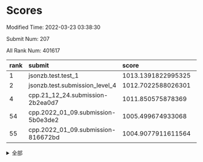 # Scores

Modified Time: 2022-03-23 03:38:30

Submit Num: 207

All Rank Num: 401617

| rank |               submit               |       score        |       sigma        | pk_num |
| :--- | :--------------------------------- | :----------------- | :----------------- | :----- |
| 1    | jsonzb.test.test_1                 | 1013.1391822995325 | 0.8015966987147124 | 7755   |
| 2    | jsonzb.test.submission_level_4     | 1012.7022588026301 | 0.8164503088218015 | 7761   |
| 4    | cpp.21_12_24.submission-2b2ea0d7   | 1011.850575878369  | 0.7868054688163071 | 7761   |
| 54   | cpp.2022_01_09.submission-5b0e3de2 | 1005.499674933068  | 0.7140173491874601 | 7765   |
| 55   | cpp.2022_01_09.submission-816672bd | 1004.9077911611564 | 0.7216839300948442 | 7761   |


<details>
<summary>全部</summary>

| rank |                 submit                 |       score        |       sigma        | pk_num |
| :--- | :------------------------------------- | :----------------- | :----------------- | :----- |
| 1    | jsonzb.test.test_1                     | 1013.1391822995325 | 0.8015966987147124 | 7755   |
| 2    | jsonzb.test.submission_level_4         | 1012.7022588026301 | 0.8164503088218015 | 7761   |
| 3    | gobigger.level_3.submission_level_3_40 | 1012.0703180950339 | 0.8156903008385581 | 7762   |
| 4    | cpp.21_12_24.submission-2b2ea0d7       | 1011.850575878369  | 0.7868054688163071 | 7761   |
| 5    | gobigger.level_3.submission_level_3_33 | 1011.8345265507108 | 0.7847640834461088 | 7756   |
| 6    | gobigger.level_3.submission_level_3_43 | 1011.4294805686259 | 0.7897627624601904 | 7761   |
| 7    | gobigger.level_3.submission_level_3_15 | 1011.3371239608903 | 0.7789978495558981 | 7759   |
| 8    | gobigger.level_3.submission_level_3_30 | 1011.1736567400852 | 0.7596009230744811 | 7765   |
| 9    | gobigger.level_3.submission_level_3_24 | 1010.9403257901768 | 0.7806794717223243 | 7760   |
| 10   | gobigger.level_3.submission_level_3_36 | 1010.9150941851645 | 0.7798315236643893 | 7763   |
| 11   | gobigger.level_3.submission_level_3_29 | 1010.7999825568845 | 0.752680076725957  | 7759   |
| 12   | gobigger.level_3.submission_level_3_34 | 1010.7949222067363 | 0.7844196877733463 | 7759   |
| 13   | gobigger.level_3.submission_level_3_26 | 1010.6427360580979 | 0.7661240833648112 | 7758   |
| 14   | gobigger.level_3.submission_level_3_39 | 1010.5960423100506 | 0.7698988504255494 | 7765   |
| 15   | gobigger.level_3.submission_level_3_48 | 1010.4003195195    | 0.7615349096452896 | 7762   |
| 16   | gobigger.level_3.submission_level_3_10 | 1010.3953679395964 | 0.7603386997700881 | 7762   |
| 17   | gobigger.level_3.submission_level_3_14 | 1010.3844368370875 | 0.7633411819282465 | 7755   |
| 18   | gobigger.level_3.submission_level_3_3  | 1010.3610643010968 | 0.7730112370080275 | 7759   |
| 19   | gobigger.level_3.submission_level_3_47 | 1010.3567900178704 | 0.763089376045493  | 7760   |
| 20   | gobigger.level_3.submission_level_3_4  | 1010.2881781938916 | 0.766474297964128  | 7764   |
| 21   | gobigger.level_3.submission_level_3_9  | 1010.215443961601  | 0.7852439959211234 | 7762   |
| 22   | gobigger.level_3.submission_level_3_25 | 1010.2113719936622 | 0.7501898703684642 | 7763   |
| 23   | gobigger.level_3.submission_level_3_0  | 1010.1551697533382 | 0.7422314500610832 | 7760   |
| 24   | gobigger.level_3.submission_level_3_44 | 1010.1399614160282 | 0.7729498243591482 | 7763   |
| 25   | gobigger.level_3.submission_level_3_1  | 1010.1376392001006 | 0.7544479940344407 | 7761   |
| 26   | gobigger.level_3.submission_level_3_16 | 1010.1018657759133 | 0.756708555188298  | 7759   |
| 27   | gobigger.level_3.submission_level_3_5  | 1010.0884832703358 | 0.7506002105908334 | 7768   |
| 28   | gobigger.level_3.submission_level_3_49 | 1010.0871608356452 | 0.742011035573621  | 7761   |
| 29   | gobigger.level_3.submission_level_3_46 | 1010.0530440968391 | 0.7482831103076081 | 7760   |
| 30   | gobigger.level_3.submission_level_3_42 | 1009.9817631936631 | 0.7678930334220435 | 7761   |
| 31   | gobigger.level_3.submission_level_3_11 | 1009.9227796058871 | 0.7680996737871985 | 7755   |
| 32   | gobigger.level_3.submission_level_3_37 | 1009.8768026416393 | 0.7436335610547669 | 7766   |
| 33   | gobigger.level_3.submission_level_3_27 | 1009.8207123021991 | 0.7358413891129822 | 7762   |
| 34   | gobigger.level_3.submission_level_3_6  | 1009.7045903548862 | 0.7815211378206378 | 7759   |
| 35   | gobigger.level_3.submission_level_3_18 | 1009.69848493244   | 0.7581965705052897 | 7760   |
| 36   | gobigger.level_3.submission_level_3_2  | 1009.6892130203828 | 0.7754322747655219 | 7761   |
| 37   | gobigger.level_3.submission_level_3_31 | 1009.642221482072  | 0.7524296904547333 | 7765   |
| 38   | gobigger.level_3.submission_level_3_20 | 1009.6232695840092 | 0.7483461212238941 | 7756   |
| 39   | gobigger.level_3.submission_level_3_19 | 1009.5567055135699 | 0.7606878169857272 | 7757   |
| 40   | gobigger.level_3.submission_level_3_41 | 1009.5520148282912 | 0.7551058515945528 | 7760   |
| 41   | gobigger.level_3.submission_level_3_22 | 1009.3943126688381 | 0.7496100817892442 | 7760   |
| 42   | gobigger.level_3.submission_level_3_45 | 1009.3495451539223 | 0.7477605077288441 | 7766   |
| 43   | gobigger.level_3.submission_level_3_13 | 1009.2881326397226 | 0.7444437867988101 | 7761   |
| 44   | gobigger.level_3.submission_level_3_38 | 1009.2536430985423 | 0.758204020198717  | 7759   |
| 45   | gobigger.level_3.submission_level_3_28 | 1009.2060972541809 | 0.738310026322953  | 7762   |
| 46   | gobigger.level_3.submission_level_3_32 | 1009.2024987313209 | 0.7620574596357933 | 7760   |
| 47   | gobigger.level_3.submission_level_3_23 | 1009.1708857214794 | 0.7432132044730834 | 7763   |
| 48   | gobigger.level_3.submission_level_3_17 | 1009.1219665824368 | 0.7365033098358289 | 7757   |
| 49   | gobigger.level_3.submission_level_3_35 | 1009.060300237572  | 0.727786887416429  | 7759   |
| 50   | gobigger.level_3.submission_level_3_8  | 1008.9293690204976 | 0.743226329457426  | 7761   |
| 51   | gobigger.level_3.submission_level_3_21 | 1008.9180687332153 | 0.756687523260019  | 7760   |
| 52   | gobigger.level_3.submission_level_3_7  | 1008.686389968212  | 0.744313859127648  | 7763   |
| 53   | gobigger.level_3.submission_level_3_12 | 1008.3293951258494 | 0.7430804379168318 | 7763   |
| 54   | cpp.2022_01_09.submission-5b0e3de2     | 1005.499674933068  | 0.7140173491874601 | 7765   |
| 55   | cpp.2022_01_09.submission-816672bd     | 1004.9077911611564 | 0.7216839300948442 | 7761   |
| 56   | gobigger.level_1.submission_level_1_12 | 1004.7427525727611 | 0.7317126993699425 | 7760   |
| 57   | gobigger.level_1.submission_level_1_5  | 1004.5265868712019 | 0.7225379093088455 | 7765   |
| 58   | gobigger.level_1.submission_level_1_42 | 1004.365087599737  | 0.7217310075716298 | 7760   |
| 59   | gobigger.level_1.submission_level_1_44 | 1004.2403633742289 | 0.7325007169351815 | 7763   |
| 60   | gobigger.level_1.submission_level_1_29 | 1004.2062404398616 | 0.7149689000555812 | 7764   |
| 61   | gobigger.level_1.submission_level_1_33 | 1003.920371345386  | 0.7161030672717372 | 7762   |
| 62   | gobigger.level_1.submission_level_1_26 | 1003.9124122270146 | 0.7224949395049123 | 7758   |
| 63   | gobigger.level_1.submission_level_1_15 | 1003.9118986951632 | 0.7217070305823874 | 7762   |
| 64   | gobigger.level_1.submission_level_1_8  | 1003.8836215271934 | 0.7140770370669021 | 7760   |
| 65   | gobigger.level_1.submission_level_1_27 | 1003.8556121610308 | 0.7242193548636754 | 7762   |
| 66   | gobigger.level_1.submission_level_1_35 | 1003.7768867441836 | 0.7201471962656745 | 7763   |
| 67   | gobigger.level_1.submission_level_1_13 | 1003.7695430816317 | 0.7140178570954108 | 7762   |
| 68   | gobigger.level_1.submission_level_1_2  | 1003.7351003405385 | 0.7125355892198808 | 7759   |
| 69   | gobigger.level_1.submission_level_1_1  | 1003.6486335627948 | 0.7315747406908157 | 7759   |
| 70   | gobigger.level_1.submission_level_1_16 | 1003.602725572636  | 0.7212549888209674 | 7760   |
| 71   | gobigger.level_1.submission_level_1_40 | 1003.5605092148979 | 0.7163822290499858 | 7759   |
| 72   | gobigger.level_1.submission_level_1_7  | 1003.5516276029023 | 0.7142922293969352 | 7754   |
| 73   | gobigger.level_1.submission_level_1_32 | 1003.5108000476479 | 0.7145198136185549 | 7761   |
| 74   | gobigger.level_1.submission_level_1_23 | 1003.4841179751428 | 0.7175466660360783 | 7762   |
| 75   | gobigger.level_1.submission_level_1_19 | 1003.4723715263194 | 0.7138740623640669 | 7761   |
| 76   | gobigger.level_1.submission_level_1_22 | 1003.4564960953073 | 0.7168633917356864 | 7760   |
| 77   | gobigger.level_1.submission_level_1_25 | 1003.4143865501098 | 0.7268343515750707 | 7765   |
| 78   | gobigger.level_1.submission_level_1_20 | 1003.3842759194371 | 0.7184238903746006 | 7756   |
| 79   | gobigger.level_1.submission_level_1_9  | 1003.3578058063271 | 0.6982261683871988 | 7766   |
| 80   | gobigger.level_1.submission_level_1_43 | 1003.3492037988378 | 0.7178687253250652 | 7758   |
| 81   | gobigger.level_1.submission_level_1_41 | 1003.2905829892561 | 0.7060099369831498 | 7754   |
| 82   | gobigger.level_1.submission_level_1_46 | 1003.2657070497688 | 0.7105848690414152 | 7756   |
| 83   | gobigger.level_1.submission_level_1_18 | 1003.2341755986818 | 0.7198127559355836 | 7763   |
| 84   | gobigger.level_1.submission_level_1_3  | 1003.1857766358261 | 0.717148474829924  | 7764   |
| 85   | gobigger.level_1.submission_level_1_48 | 1003.1096478392661 | 0.7134637698807035 | 7761   |
| 86   | gobigger.level_1.submission_level_1_17 | 1002.9720738792604 | 0.7155514276381064 | 7759   |
| 87   | gobigger.level_1.submission_level_1_36 | 1002.9279525797299 | 0.7116217012307785 | 7760   |
| 88   | gobigger.level_1.submission_level_1_28 | 1002.9246586203374 | 0.7130890040272809 | 7755   |
| 89   | gobigger.level_1.submission_level_1_38 | 1002.9003951440434 | 0.7267985877776248 | 7762   |
| 90   | gobigger.level_1.submission_level_1_24 | 1002.8648502982359 | 0.7127840190754459 | 7759   |
| 91   | gobigger.level_1.submission_level_1_37 | 1002.7861046166392 | 0.7114949407645051 | 7763   |
| 92   | gobigger.level_1.submission_level_1_47 | 1002.7843097094354 | 0.7194349657423675 | 7765   |
| 93   | gobigger.level_1.submission_level_1_6  | 1002.7770510941629 | 0.7049744275956569 | 7763   |
| 94   | gobigger.level_1.submission_level_1_30 | 1002.7756512428142 | 0.7228203772601661 | 7758   |
| 95   | gobigger.level_1.submission_level_1_34 | 1002.7672474614701 | 0.7066877684390281 | 7761   |
| 96   | gobigger.level_1.submission_level_1_21 | 1002.721289105869  | 0.7290814792803649 | 7762   |
| 97   | gobigger.level_1.submission_level_1_14 | 1002.5775220554148 | 0.713601070769427  | 7762   |
| 98   | gobigger.level_1.submission_level_1_45 | 1002.5216469001374 | 0.7103217874683698 | 7758   |
| 99   | gobigger.level_1.submission_level_1_39 | 1002.4951327861835 | 0.7052703570398722 | 7766   |
| 100  | gobigger.level_1.submission_level_1_0  | 1002.3904585064657 | 0.714181050755271  | 7760   |
| 101  | gobigger.level_1.submission_level_1_10 | 1002.1611600922738 | 0.7168378933439244 | 7753   |
| 102  | gobigger.level_1.submission_level_1_4  | 1002.0739242072787 | 0.718479063751877  | 7767   |
| 103  | gobigger.level_1.submission_level_1_49 | 1002.0582967088513 | 0.7118838266615304 | 7765   |
| 104  | gobigger.level_1.submission_level_1_11 | 1001.9729684337241 | 0.7103279449833536 | 7761   |
| 105  | gobigger.level_1.submission_level_1_31 | 1001.775537852469  | 0.7128464434050436 | 7759   |
| 106  | gobigger.random.submission_random_2    | 997.2781862054258  | 0.7063711007203765 | 7761   |
| 107  | gobigger.random.submission_random_47   | 997.2401039541472  | 0.7064210973090387 | 7760   |
| 108  | gobigger.random.submission_random_1    | 997.0013395946038  | 0.6932120739477791 | 7761   |
| 109  | gobigger.random.submission_random_21   | 996.978741451129   | 0.7107771615351859 | 7760   |
| 110  | gobigger.random.submission_random_10   | 996.9472854455923  | 0.7256624450749215 | 7762   |
| 111  | gobigger.random.submission_random_45   | 996.8165157492317  | 0.715863244359066  | 7758   |
| 112  | gobigger.random.submission_random_44   | 996.8136113534417  | 0.7118158399927123 | 7758   |
| 113  | gobigger.random.submission_random_41   | 996.7208993874116  | 0.7151783195287781 | 7756   |
| 114  | gobigger.random.submission_random_32   | 996.657162760323   | 0.7104761592644373 | 7760   |
| 115  | gobigger.random.submission_random_31   | 996.6546630465516  | 0.7068392340373428 | 7761   |
| 116  | gobigger.random.submission_random_6    | 996.6189008129538  | 0.7173804081353942 | 7765   |
| 117  | gobigger.random.submission_random_19   | 996.6147076241738  | 0.7154327953316193 | 7766   |
| 118  | gobigger.random.submission_random_28   | 996.6075401510388  | 0.7085076831247512 | 7763   |
| 119  | gobigger.random.submission_random_4    | 996.5699910601961  | 0.7218692947603851 | 7760   |
| 120  | gobigger.random.submission_random_20   | 996.5206083536775  | 0.7093009666600466 | 7765   |
| 121  | gobigger.random.submission_random_15   | 996.4802848946887  | 0.7255420480173909 | 7763   |
| 122  | gobigger.random.submission_random_49   | 996.3514796263534  | 0.7045417596017957 | 7762   |
| 123  | gobigger.random.submission_random_26   | 996.3097563847266  | 0.708125555162179  | 7761   |
| 124  | gobigger.random.submission_random_27   | 996.3095817214398  | 0.7140818483855028 | 7763   |
| 125  | gobigger.random.submission_random_48   | 996.2945218079976  | 0.725461052875127  | 7760   |
| 126  | gobigger.random.submission_random_5    | 996.2476701473491  | 0.7145275897932052 | 7762   |
| 127  | gobigger.random.submission_random_40   | 996.2287197515083  | 0.7147675557625351 | 7759   |
| 128  | gobigger.random.submission_random_43   | 996.1697262221087  | 0.6989675251851002 | 7755   |
| 129  | gobigger.random.submission_random_12   | 996.132634660396   | 0.7245348045673652 | 7762   |
| 130  | gobigger.random.submission_random_38   | 996.1074202307113  | 0.708768088254352  | 7761   |
| 131  | gobigger.random.submission_random_8    | 996.0973327153215  | 0.7152963394128312 | 7757   |
| 132  | gobigger.random.submission_random_3    | 996.0923643047981  | 0.7119977696740688 | 7757   |
| 133  | gobigger.random.submission_random_24   | 995.9895031281615  | 0.7229927562653734 | 7759   |
| 134  | gobigger.random.submission_random_13   | 995.9847911401893  | 0.7252395914463968 | 7763   |
| 135  | gobigger.random.submission_random_35   | 995.9745917433718  | 0.711607337979117  | 7760   |
| 136  | gobigger.random.submission_random_16   | 995.9657103083617  | 0.7142902935734122 | 7761   |
| 137  | gobigger.random.submission_random_18   | 995.9543279205034  | 0.7194742590855148 | 7757   |
| 138  | gobigger.random.submission_random_29   | 995.9479045566193  | 0.7079312709944497 | 7761   |
| 139  | gobigger.random.submission_random_39   | 995.9054893273665  | 0.7096341805174508 | 7760   |
| 140  | gobigger.random.submission_random_7    | 995.8922942977047  | 0.719869278987108  | 7760   |
| 141  | gobigger.random.submission_random_14   | 995.8824357319438  | 0.7231787448479859 | 7758   |
| 142  | gobigger.random.submission_random_17   | 995.8205833974057  | 0.7161778706685561 | 7763   |
| 143  | gobigger.random.submission_random_33   | 995.7701547641431  | 0.7030297908885045 | 7756   |
| 144  | gobigger.random.submission_random_22   | 995.7477033414923  | 0.7114840450073164 | 7757   |
| 145  | gobigger.random.submission_random_25   | 995.7424200925109  | 0.7074197926356525 | 7751   |
| 146  | gobigger.random.submission_random_9    | 995.7035860531665  | 0.7017132187693916 | 7762   |
| 147  | gobigger.random.submission_random_11   | 995.6468928155903  | 0.7231008464511841 | 7763   |
| 148  | gobigger.random.submission_random_42   | 995.5747538288665  | 0.7198140879651596 | 7764   |
| 149  | gobigger.random.submission_random_0    | 995.4958452128121  | 0.7076057971547005 | 7758   |
| 150  | gobigger.random.submission_random_36   | 995.4792665188294  | 0.7112347351779195 | 7764   |
| 151  | gobigger.random.submission_random_23   | 995.065576067613   | 0.7183790955659294 | 7760   |
| 152  | gobigger.random.submission_random_46   | 994.8873311332788  | 0.7180983583009528 | 7762   |
| 153  | gobigger.random.submission_random_30   | 994.8008863893734  | 0.7247326033734317 | 7763   |
| 154  | gobigger.random.submission_random_34   | 994.773881611021   | 0.7279040865235235 | 7761   |
| 155  | gobigger.random.submission_random_37   | 994.604333480438   | 0.7173708427253238 | 7759   |
| 156  | gobigger.level_2.submission_level_2_2  | 993.8291191111238  | 0.7353805894475363 | 7756   |
| 157  | gobigger.level_2.submission_level_2_3  | 993.7442219800306  | 0.731387683886965  | 7763   |
| 158  | gobigger.level_2.submission_level_2_7  | 993.447401344593   | 0.7281931559643581 | 7754   |
| 159  | gobigger.level_2.submission_level_2_19 | 993.3853770256749  | 0.7319251875305098 | 7758   |
| 160  | gobigger.level_2.submission_level_2_37 | 993.3350675369325  | 0.7293660927675768 | 7766   |
| 161  | gobigger.level_2.submission_level_2_13 | 993.2681572916817  | 0.721603914589713  | 7765   |
| 162  | gobigger.level_2.submission_level_2_15 | 993.2335787924836  | 0.73389002613348   | 7762   |
| 163  | gobigger.level_2.submission_level_2_44 | 993.1582059063622  | 0.7232595560548253 | 7762   |
| 164  | gobigger.level_2.submission_level_2_33 | 993.1471588890562  | 0.7373973612554231 | 7759   |
| 165  | gobigger.level_2.submission_level_2_23 | 993.0184149256338  | 0.7466803467539355 | 7754   |
| 166  | gobigger.level_2.submission_level_2_41 | 992.961921759042   | 0.7386528926393078 | 7760   |
| 167  | gobigger.level_2.submission_level_2_0  | 992.88845544179    | 0.7329279680657564 | 7760   |
| 168  | gobigger.level_2.submission_level_2_16 | 992.4952394828397  | 0.7454551665216499 | 7765   |
| 169  | gobigger.level_2.submission_level_2_49 | 992.4924168476391  | 0.7440967567708201 | 7758   |
| 170  | gobigger.level_2.submission_level_2_18 | 992.4755110772812  | 0.7443939829029246 | 7760   |
| 171  | gobigger.level_2.submission_level_2_35 | 992.4504985230308  | 0.7339922421043988 | 7762   |
| 172  | gobigger.level_2.submission_level_2_21 | 992.3964818026382  | 0.7332231447564038 | 7764   |
| 173  | gobigger.level_2.submission_level_2_26 | 992.374134229319   | 0.7401451496889174 | 7765   |
| 174  | gobigger.level_2.submission_level_2_45 | 992.3169574675021  | 0.7354989303445723 | 7759   |
| 175  | gobigger.level_2.submission_level_2_1  | 992.3104320688345  | 0.7402039092535938 | 7759   |
| 176  | gobigger.level_2.submission_level_2_32 | 992.1819305358865  | 0.7610993369917333 | 7762   |
| 177  | gobigger.level_2.submission_level_2_12 | 992.1788505777878  | 0.74392254072039   | 7765   |
| 178  | gobigger.level_2.submission_level_2_39 | 992.0799026820696  | 0.7526557387680555 | 7761   |
| 179  | gobigger.level_2.submission_level_2_14 | 992.0415664626074  | 0.7588760109277835 | 7763   |
| 180  | gobigger.level_2.submission_level_2_36 | 992.0142656854933  | 0.7567552250683817 | 7760   |
| 181  | gobigger.level_2.submission_level_2_48 | 991.9742885903528  | 0.7254969510896153 | 7763   |
| 182  | gobigger.level_2.submission_level_2_17 | 991.9457378263453  | 0.7449151065175611 | 7766   |
| 183  | gobigger.level_2.submission_level_2_46 | 991.9148707696937  | 0.7530570066081619 | 7760   |
| 184  | gobigger.level_2.submission_level_2_20 | 991.9137221244339  | 0.7510498165231712 | 7759   |
| 185  | gobigger.level_2.submission_level_2_9  | 991.8741458615586  | 0.7378776428470478 | 7759   |
| 186  | gobigger.level_2.submission_level_2_38 | 991.8408988240045  | 0.7380004858045451 | 7765   |
| 187  | gobigger.level_2.submission_level_2_10 | 991.8206675547876  | 0.740143202279338  | 7759   |
| 188  | gobigger.level_2.submission_level_2_4  | 991.8076395982971  | 0.7368587656177082 | 7757   |
| 189  | gobigger.level_2.submission_level_2_25 | 991.7634195934778  | 0.7429809553787731 | 7757   |
| 190  | gobigger.level_2.submission_level_2_47 | 991.691579990753   | 0.7315677104885805 | 7764   |
| 191  | gobigger.level_2.submission_level_2_11 | 991.4683362877822  | 0.762006954844773  | 7757   |
| 192  | gobigger.level_2.submission_level_2_29 | 991.3751154493547  | 0.7641508286575915 | 7763   |
| 193  | gobigger.level_2.submission_level_2_24 | 991.3381638518422  | 0.7468464804843253 | 7759   |
| 194  | gobigger.level_2.submission_level_2_34 | 991.2640709888694  | 0.7395799006309439 | 7759   |
| 195  | gobigger.level_2.submission_level_2_5  | 991.1945827696612  | 0.7448768330158284 | 7767   |
| 196  | gobigger.level_2.submission_level_2_22 | 991.1550469722887  | 0.7623633884829674 | 7762   |
| 197  | gobigger.level_2.submission_level_2_31 | 990.947776466363   | 0.7482297357311611 | 7766   |
| 198  | gobigger.level_2.submission_level_2_40 | 990.9116411992418  | 0.7587752510357295 | 7761   |
| 199  | gobigger.level_2.submission_level_2_42 | 990.8166504388114  | 0.7585145767670931 | 7757   |
| 200  | gobigger.level_2.submission_level_2_8  | 990.7785518000658  | 0.7638326735772711 | 7765   |
| 201  | gobigger.level_2.submission_level_2_30 | 990.6624761930595  | 0.7406685537070022 | 7761   |
| 202  | gobigger.level_2.submission_level_2_43 | 990.5739175244394  | 0.7733008027131433 | 7760   |
| 203  | gobigger.level_2.submission_level_2_27 | 990.3724543301993  | 0.7677873516644586 | 7758   |
| 204  | gobigger.level_2.submission_level_2_6  | 990.2594251970957  | 0.7546280863900371 | 7755   |
| 205  | gobigger.level_2.submission_level_2_28 | 989.6731633563312  | 0.8017067134242613 | 7763   |
| 206  | gobigger.none.submission_none_0        | 979.2326016069856  | 1.2225279801428157 | 7765   |
| 207  | gobigger.none.submission_none_1        | 975.8680466590058  | 1.4661856152606263 | 7760   |

</details>
